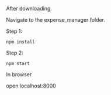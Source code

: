 After downloading.

Navigate to the expense_manager folder.

Step 1:

```
npm install
```

Step 2:

```
npm start
```
In browser

open localhost:8000
